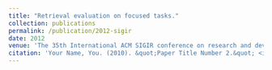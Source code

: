 ```yaml
---
title: "Retrieval evaluation on focused tasks."
collection: publications
permalink: /publication/2012-sigir
date: 2012
venue: 'The 35th International ACM SIGIR conference on research and development in Information Retrieval, SIGIR'
citation: 'Your Name, You. (2010). &quot;Paper Title Number 2.&quot; <i>Journal 1</i>. 1(2).'
---
```



